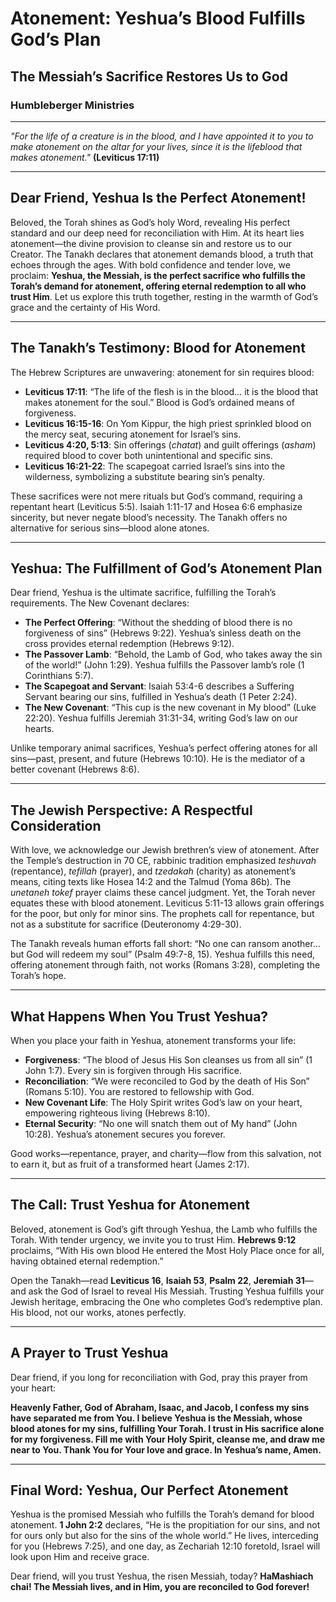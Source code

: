 # Atonement: Yeshua’s Blood Fulfills God’s Plan

## The Messiah’s Sacrifice Restores Us to God

### Humbleberger Ministries

---

_"For the life of a creature is in the blood, and I have appointed it to you to make atonement on the altar for your lives, since it is the lifeblood that makes atonement."_
**(Leviticus 17:11)**

---

## Dear Friend, Yeshua Is the Perfect Atonement!

Beloved, the Torah shines as God’s holy Word, revealing His perfect standard and our deep need for reconciliation with Him. At its heart lies atonement—the divine provision to cleanse sin and restore us to our Creator. The Tanakh declares that atonement demands blood, a truth that echoes through the ages. With bold confidence and tender love, we proclaim: **Yeshua, the Messiah, is the perfect sacrifice who fulfills the Torah’s demand for atonement, offering eternal redemption to all who trust Him**. Let us explore this truth together, resting in the warmth of God’s grace and the certainty of His Word.

---

## The Tanakh’s Testimony: Blood for Atonement

The Hebrew Scriptures are unwavering: atonement for sin requires blood:

- **Leviticus 17:11**: “The life of the flesh is in the blood… it is the blood that makes atonement for the soul.” Blood is God’s ordained means of forgiveness.
- **Leviticus 16:15-16**: On Yom Kippur, the high priest sprinkled blood on the mercy seat, securing atonement for Israel’s sins.
- **Leviticus 4:20, 5:13**: Sin offerings (_chatat_) and guilt offerings (_asham_) required blood to cover both unintentional and specific sins.
- **Leviticus 16:21-22**: The scapegoat carried Israel’s sins into the wilderness, symbolizing a substitute bearing sin’s penalty.

These sacrifices were not mere rituals but God’s command, requiring a repentant heart (Leviticus 5:5). Isaiah 1:11-17 and Hosea 6:6 emphasize sincerity, but never negate blood’s necessity. The Tanakh offers no alternative for serious sins—blood alone atones.

---

## Yeshua: The Fulfillment of God’s Atonement Plan

Dear friend, Yeshua is the ultimate sacrifice, fulfilling the Torah’s requirements. The New Covenant declares:

- **The Perfect Offering**: “Without the shedding of blood there is no forgiveness of sins” (Hebrews 9:22). Yeshua’s sinless death on the cross provides eternal redemption (Hebrews 9:12).
- **The Passover Lamb**: “Behold, the Lamb of God, who takes away the sin of the world!” (John 1:29). Yeshua fulfills the Passover lamb’s role (1 Corinthians 5:7).
- **The Scapegoat and Servant**: Isaiah 53:4-6 describes a Suffering Servant bearing our sins, fulfilled in Yeshua’s death (1 Peter 2:24).
- **The New Covenant**: “This cup is the new covenant in My blood” (Luke 22:20). Yeshua fulfills Jeremiah 31:31-34, writing God’s law on our hearts.

Unlike temporary animal sacrifices, Yeshua’s perfect offering atones for all sins—past, present, and future (Hebrews 10:10). He is the mediator of a better covenant (Hebrews 8:6).

---

## The Jewish Perspective: A Respectful Consideration

With love, we acknowledge our Jewish brethren’s view of atonement. After the Temple’s destruction in 70 CE, rabbinic tradition emphasized _teshuvah_ (repentance), _tefillah_ (prayer), and _tzedakah_ (charity) as atonement’s means, citing texts like Hosea 14:2 and the Talmud (Yoma 86b). The _unetaneh tokef_ prayer claims these cancel judgment. Yet, the Torah never equates these with blood atonement. Leviticus 5:11-13 allows grain offerings for the poor, but only for minor sins. The prophets call for repentance, but not as a substitute for sacrifice (Deuteronomy 4:29-30).

The Tanakh reveals human efforts fall short: “No one can ransom another… but God will redeem my soul” (Psalm 49:7-8, 15). Yeshua fulfills this need, offering atonement through faith, not works (Romans 3:28), completing the Torah’s hope.

---

## What Happens When You Trust Yeshua?

When you place your faith in Yeshua, atonement transforms your life:

- **Forgiveness**: “The blood of Jesus His Son cleanses us from all sin” (1 John 1:7). Every sin is forgiven through His sacrifice.
- **Reconciliation**: “We were reconciled to God by the death of His Son” (Romans 5:10). You are restored to fellowship with God.
- **New Covenant Life**: The Holy Spirit writes God’s law on your heart, empowering righteous living (Hebrews 8:10).
- **Eternal Security**: “No one will snatch them out of My hand” (John 10:28). Yeshua’s atonement secures you forever.

Good works—repentance, prayer, and charity—flow from this salvation, not to earn it, but as fruit of a transformed heart (James 2:17).

---

## The Call: Trust Yeshua for Atonement

Beloved, atonement is God’s gift through Yeshua, the Lamb who fulfills the Torah. With tender urgency, we invite you to trust Him. **Hebrews 9:12** proclaims, “With His own blood He entered the Most Holy Place once for all, having obtained eternal redemption.”

Open the Tanakh—read **Leviticus 16**, **Isaiah 53**, **Psalm 22**, **Jeremiah 31**—and ask the God of Israel to reveal His Messiah. Trusting Yeshua fulfills your Jewish heritage, embracing the One who completes God’s redemptive plan. His blood, not our works, atones perfectly.

---

## A Prayer to Trust Yeshua

Dear friend, if you long for reconciliation with God, pray this prayer from your heart:

**Heavenly Father, God of Abraham, Isaac, and Jacob, I confess my sins have separated me from You. I believe Yeshua is the Messiah, whose blood atones for my sins, fulfilling Your Torah. I trust in His sacrifice alone for my forgiveness. Fill me with Your Holy Spirit, cleanse me, and draw me near to You. Thank You for Your love and grace. In Yeshua’s name, Amen.**

---

## Final Word: Yeshua, Our Perfect Atonement

Yeshua is the promised Messiah who fulfills the Torah’s demand for blood atonement. **1 John 2:2** declares, “He is the propitiation for our sins, and not for ours only but also for the sins of the whole world.” He lives, interceding for you (Hebrews 7:25), and one day, as Zechariah 12:10 foretold, Israel will look upon Him and receive grace.

Dear friend, will you trust Yeshua, the risen Messiah, today? **HaMashiach chai! The Messiah lives, and in Him, you are reconciled to God forever!**